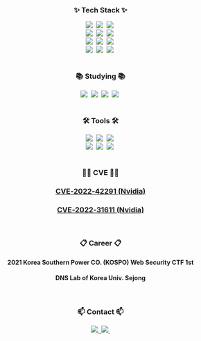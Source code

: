 <div align="center">
    <img src="https://capsule-render.vercel.app/api?type=waving&height=300&color=gradient&customColorList=6&text=SeMin&reversal=false" alt="" />
    <img src="https://readme-typing-svg.demolab.com?font=Fira+Code&pause=1000&random=false&width=435&lines=Hello+Im+SeMin!+Junior+Devloper&center=true" alt="" />
</div>


<h3 align="center">✨ Tech Stack ✨</h3>
<div align="center">
    <img src="https://img.shields.io/badge/react-20232a.svg?style=for-the-badge&logo=react&logoColor=61DAFB" />&nbsp
    <img src="https://img.shields.io/badge/javascript-F7DF1E.svg?style=for-the-badge&logo=javascript&logoColor=20232a" />&nbsp
    <img src="https://img.shields.io/badge/html5-E34F26.svg?style=for-the-badge&logo=html5&logoColor=white" />&nbsp
</div>

<div align="center">
    <img src="https://img.shields.io/badge/styled--components-DB7093?style=for-the-badge&logo=styled-components&logoColor=ffd35b" />&nbsp
    <img src="https://img.shields.io/badge/MUI-007FFF.svg?style=for-the-badge&logo=mui&logoColor=white" />&nbsp
    <img src="https://img.shields.io/badge/css3-1572B6.svg?style=for-the-badge&logo=css3&logoColor=white" />&nbsp
</div>

<div align="center">
    <img src="https://img.shields.io/badge/python-3670A0?style=for-the-badge&logo=python&logoColor=ffdd54" />&nbsp
    <img src="https://img.shields.io/badge/node.js-339933?style=for-the-badge&logo=node.js&logoColor=ffdd54" />&nbsp
    <img src="https://img.shields.io/badge/php-777BB4?style=for-the-badge&logo=php&logoColor=ffffff" />&nbsp
</div>

<div align="center">
    <img src="https://img.shields.io/badge/Spring Boot-6DB33F?style=for-the-badge&logo=spring-boot&logoColor=FFFFFF" />&nbsp
    <img src="https://img.shields.io/badge/MariaDB-003545?style=for-the-badge&logo=mariadb&logoColor=ffdd54" />&nbsp
    <img src="https://img.shields.io/badge/Docker-2496ED?style=for-the-badge&logo=docker&logoColor=FFFFFF" />&nbsp
</div>

<br />

<h3 align="center">📚 Studying 📚</h3>

<div align="center">
    <img src="https://img.shields.io/badge/TypeScript-3178C6?style=for-the-badge&logo=typescript&logoColor=FFFFFF" />&nbsp
    <img src="https://img.shields.io/badge/Redux-764ABC?style=for-the-badge&logo=redux&logoColor=ffdd54" />&nbsp
    <img src="https://img.shields.io/badge/Kubernetes-326CE5?style=for-the-badge&logo=kubernetes&logoColor=FFFFFF" />&nbsp
    <img src="https://img.shields.io/badge/figma-F24E1E.svg?style=for-the-badge&logo=figma&logoColor=white" />&nbsp
</div>

<br />

<h3 align="center">🛠 Tools 🛠</h3>

<div align="center">
  <img src="https://img.shields.io/badge/git-F05033.svg?style=for-the-badge&logo=git&logoColor=white" />&nbsp
  <img src="https://img.shields.io/badge/github-181717.svg?style=for-the-badge&logo=github&logoColor=white" />&nbsp
  <img src="https://img.shields.io/badge/Notion-F3F3F3.svg?style=for-the-badge&logo=notion&logoColor=black" />&nbsp
</div>

<div align="center">
  <img src="https://img.shields.io/badge/Framer-0055FF.svg?style=for-the-badge&logo=framer" />&nbsp
  <img src="https://img.shields.io/badge/VSCode-007ACC.svg?style=for-the-badge&logo=visual-studio-code" />&nbsp
<img src="https://img.shields.io/badge/Slack-4A154B.svg?style=for-the-badge&logo=slack" />&nbsp
</div>

<br />

<h3 align="center">🐱‍💻 CVE 🐱‍💻</h3>
<div align="center">
    <h3><a href="https://github.com/advisories/GHSA-qr8h-mpxp-qw6p">CVE‑2022‑42291 (Nvidia)</a></h3>
    <h3><a href="https://github.com/advisories/GHSA-2v62-25cm-4v7w">CVE‑2022‑31611 (Nvidia)</a></h3>
</div>

<br />

<h3 align="center">📋 Career 📋</h3>
<div align="center">
    <h4>2021 Korea Southern Power CO. (KOSPO) Web Security CTF 1st</h4>
    <h4>DNS Lab of Korea Univ. Sejong</h4>
</div>

<br />

<h3 align="center">📫 Contact 📫</h3>
<div align="center">
    <a href="https://velog.io/@minse0204">
        <img src="https://img.shields.io/badge/Velog-1EBC8F?style=for-the-badge&logo=velog&logoColor=white" />&nbsp
    </a>
    <a href="mailto:minse0204@naver.com">
        <img src="https://img.shields.io/badge/minse0204@naver.com-D14836?style=for-the-badge&logo=gmail&logoColor=white"/>&nbsp
    </a>
</div>

<br />
<br />

<div align="center">
    <img src="https://github-readme-stats.vercel.app/api?username=s3min141&show_icons=true" alt="" />
</div>
